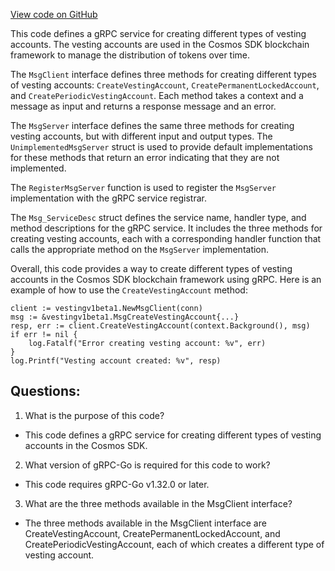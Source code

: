 [View code on GitHub](https://github.com/cosmos/cosmos-sdk/blob/main/api/cosmos/vesting/v1beta1/tx_grpc.pb.go)

This code defines a gRPC service for creating different types of vesting accounts. The vesting accounts are used in the Cosmos SDK blockchain framework to manage the distribution of tokens over time. 

The `MsgClient` interface defines three methods for creating different types of vesting accounts: `CreateVestingAccount`, `CreatePermanentLockedAccount`, and `CreatePeriodicVestingAccount`. Each method takes a context and a message as input and returns a response message and an error. 

The `MsgServer` interface defines the same three methods for creating vesting accounts, but with different input and output types. The `UnimplementedMsgServer` struct is used to provide default implementations for these methods that return an error indicating that they are not implemented. 

The `RegisterMsgServer` function is used to register the `MsgServer` implementation with the gRPC service registrar. 

The `Msg_ServiceDesc` struct defines the service name, handler type, and method descriptions for the gRPC service. It includes the three methods for creating vesting accounts, each with a corresponding handler function that calls the appropriate method on the `MsgServer` implementation. 

Overall, this code provides a way to create different types of vesting accounts in the Cosmos SDK blockchain framework using gRPC. Here is an example of how to use the `CreateVestingAccount` method:

```
client := vestingv1beta1.NewMsgClient(conn)
msg := &vestingv1beta1.MsgCreateVestingAccount{...}
resp, err := client.CreateVestingAccount(context.Background(), msg)
if err != nil {
    log.Fatalf("Error creating vesting account: %v", err)
}
log.Printf("Vesting account created: %v", resp)
```
## Questions: 
 1. What is the purpose of this code?
- This code defines a gRPC service for creating different types of vesting accounts in the Cosmos SDK.

2. What version of gRPC-Go is required for this code to work?
- This code requires gRPC-Go v1.32.0 or later.

3. What are the three methods available in the MsgClient interface?
- The three methods available in the MsgClient interface are CreateVestingAccount, CreatePermanentLockedAccount, and CreatePeriodicVestingAccount, each of which creates a different type of vesting account.